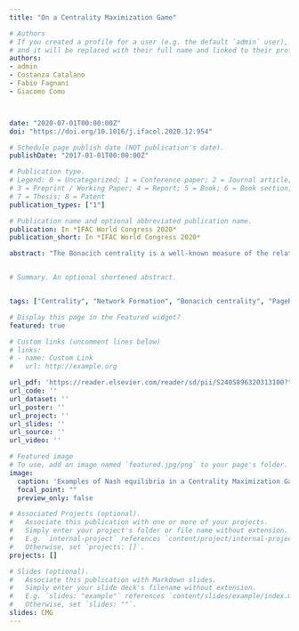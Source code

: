 ```yaml
---
title: "On a Centrality Maximization Game"

# Authors
# If you created a profile for a user (e.g. the default `admin` user), write the username (folder name) here 
# and it will be replaced with their full name and linked to their profile.
authors:
- admin
- Costanza Catalano
- Fabio Fagnani
- Giacomo Como



date: "2020-07-01T00:00:00Z"
doi: "https://doi.org/10.1016/j.ifacol.2020.12.954"

# Schedule page publish date (NOT publication's date).
publishDate: "2017-01-01T00:00:00Z"

# Publication type.
# Legend: 0 = Uncategorized; 1 = Conference paper; 2 = Journal article;
# 3 = Preprint / Working Paper; 4 = Report; 5 = Book; 6 = Book section;
# 7 = Thesis; 8 = Patent
publication_types: ["1"]

# Publication name and optional abbreviated publication name.
publication: In *IFAC World Congress 2020*
publication_short: In *IFAC World Congress 2020*

abstract: "The Bonacich centrality is a well-known measure of the relative importance of nodes in a network. This notion is, for example, at the core of Google’s Page Rank algorithm. In this paper we study a network formation game where each player corresponds to a node in the network to be formed. The action of a player consists in the assignment of m out-links and his utility is his own Bonacich centrality. We study the Nash equilibria (NE) and the best response dynamics of this game. In particular, we provide a complete classification of the set of NE when m = 1 and a fairly complete classification of the NE when m = 2. Our analysis shows that the centrality maximization performed by each node tends to create undirected and disconnected or loosely connected networks, namely 2-cliques for m = 1 and rings or a special “Butterfly”-shaped graph when m = 2. Our results build on locality property of the best response function in such game that we formalize and prove in the paper."


# Summary. An optional shortened abstract.


tags: ["Centrality", "Network Formation", "Bonacich centrality", "PageRank", "Game Theory"]

# Display this page in the Featured widget?
featured: true

# Custom links (uncomment lines below)
# links:
# - name: Custom Link
#   url: http://example.org

url_pdf: 'https://reader.elsevier.com/reader/sd/pii/S2405896320313100?token=7F897AAC7171ED2DBC531AEE9B18EEA841B0AE10BC353E56E1657AE6D3587FF279EC0A96AA7D2EC6ABA37B3418552289&originRegion=eu-west-1&originCreation=20210426130803'
url_code: ''
url_dataset: ''
url_poster: ''
url_project: ''
url_slides: ''
url_source: ''
url_video: ''

# Featured image
# To use, add an image named `featured.jpg/png` to your page's folder. 
image:
  caption: 'Examples of Nash equilibria in a Centrality Maximization Game'
  focal_point: ""
  preview_only: false

# Associated Projects (optional).
#   Associate this publication with one or more of your projects.
#   Simply enter your project's folder or file name without extension.
#   E.g. `internal-project` references `content/project/internal-project/index.md`.
#   Otherwise, set `projects: []`.
projects: []

# Slides (optional).
#   Associate this publication with Markdown slides.
#   Simply enter your slide deck's filename without extension.
#   E.g. `slides: "example"` references `content/slides/example/index.md`.
#   Otherwise, set `slides: ""`.
slides: CMG
---
```


